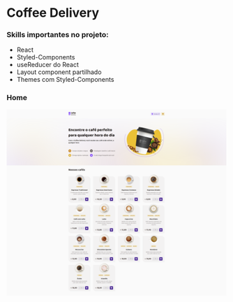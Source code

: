# Coffee Delivery

### Skills importantes no projeto:
<ul>
  <li>React</li>
  <li>Styled-Components</li>
  <li>useReducer do React</li>
  <li>Layout component partilhado</li>
  <li>Themes com Styled-Components</li>
</ul>

### Home

<div 
    style="
        display: flex; 
        align-items: center; 
        justify-content: center;
        margin: 10px 0 60px 0;
    "
>
  <img src="./github/home.png" />
</div>
